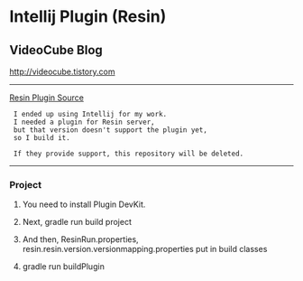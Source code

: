 Intellij Plugin (Resin)
===========================

VideoCube Blog
--------------

http://videocube.tistory.com
* * *

[Resin Plugin Source](https://github.com/JetBrains/intellij-obsolete-plugins "Source")

```
 I ended up using Intellij for my work. 
 I needed a plugin for Resin server, 
 but that version doesn't support the plugin yet, 
 so I build it.
 
 If they provide support, this repository will be deleted.
```

* * *
### Project

1. You need to install Plugin DevKit.

2. Next, gradle run build project

3. And then, ResinRun.properties, resin.resin.version.versionmapping.properties put in build classes

4. gradle run buildPlugin

